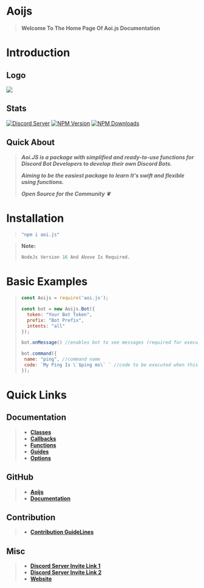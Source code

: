 # Aoijs
> **Welcome To The Home Page Of Aoi.js Documentation**
# Introduction
## Logo
![](https://aoi.js.org/assets/images/aoijs-new.png)
## Stats 
[![Discord Server](https://img.shields.io/discord/773352845738115102?color=5865F2&logo=discord&logoColor=white)](https://aoi.js.org/invite) [![NPM Version](https://img.shields.io/npm/v/aoi.js.svg?maxAge=3600)](https://www.npmjs.com/package/aoi.js) [![NPM Downloads](https://img.shields.io/npm/dt/aoi.js.svg?maxAge=3600)](https://www.npmjs.com/package/aoi.js)
## Quick About 
> ___Aoi.JS is a package with simplified and ready-to-use functions for Discord Bot Developers to develop their own Discord Bots.___
>
> ___Aiming to be the easiest package to learn___
> ___It's swift and flexible using functions.___
>
> ___Open Source for the Community ❦___
# Installation 
> ```js
> "npm i aoi.js"
>```

> **Note:** 
>```js
> NodeJs Version 16 And Above Is Required.
>```
# Basic Examples 
>```js
> const Aoijs = require('aoi.js');
>
> const bot = new Aoijs.Bot({
>   token: "Your Bot Token",
>   prefix: "Bot Prefix",
>   intents: "all"
> });
>
>bot.onMessage() //enables bot to see messages (required for executing Commands)
>
>bot.command({
>  name: "ping", //command name
>  code: `My Ping Is \`$ping ms\` ` //code to be executed when this command is called 
> });
>
>```
# Quick Links
## Documentation  
> * **[Classes](class/ClassSummary.md)**
> * **[Callbacks](callbacks/CallbackSummary.md)**
> * **[Functions](functions/FunctionSummary.md)**
> * **[Guides](guide/GuideSummary.md)**
> * **[Options](options/OptionsSummary.md)**
## GitHub
> * **[Aoijs](https://github.com/aoijs/aoi.js)**
> * **[Documentation](https://github.com/aoijs/documentation)**
## Contribution 
> * **[Contribution GuideLines](https://github.com/aoijs/aoi.js/blob/master/.github/CONTRIBUTING.md)**
## Misc
> * **[Discord Server Invite Link 1](https://discord.gg/akarui)**
> * **[Discord Server Invite Link 2](https://aoi.js.org/invite)**
> * **[Website](https://aoi.js.org)**
